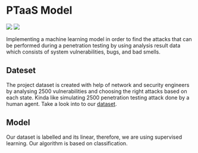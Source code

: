 # PTaaS Model

![](https://img.shields.io/badge/Language-Python-blue)
![](https://img.shields.io/badge/Context-ML-blue)

Implementing a machine learning model in order to find the attacks
that can be performed during a penetration testing by using analysis result data
which consists of system vulnerabilities, bugs, and bad smells.

## Dateset

The project dataset is created with help of network and security engineers by analysing 2500
vulnerabilities and choosing the right attacks based on each state. Kinda like simulating 2500
penetration testing attack done by a human agent. Take a look into to our [dataset](https://github.com/ptaas-tool/dataset).

## Model

Our dataset is labelled and its linear, therefore, we are using supervised learning. Our algorithm is 
based on classification.
